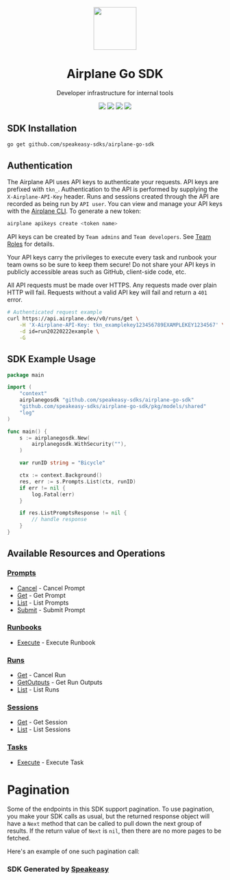 <div align="center">
    <picture>
        <source srcset="https://user-images.githubusercontent.com/6267663/227311185-62d5759f-743c-488b-8b97-09eae1dac881.png" media="(prefers-color-scheme: dark)" width="100">
        <img src="https://user-images.githubusercontent.com/6267663/227311185-62d5759f-743c-488b-8b97-09eae1dac881.png" width="100">
    </picture>
    <h1>Airplane Go SDK</h1>
   <p>Developer infrastructure for internal tools</p>
   <a href="https://docs.airplane.dev/"><img src="https://img.shields.io/static/v1?label=Docs&message=API Ref&color=5444e4&style=for-the-badge" /></a>
   <a href="https://github.com/speakeasy-sdks/airplane-go-sdk/actions"><img src="https://img.shields.io/github/actions/workflow/status/speakeasy-sdks/airplane-go-sdk/speakeasy_sdk_generation.yml?style=for-the-badge" /></a>
  <a href="https://opensource.org/licenses/MIT"><img src="https://img.shields.io/badge/License-MIT-blue.svg?style=for-the-badge" /></a>
  <a href="https://github.com/speakeasy-sdks/airplane-go-sdk/releases"><img src="https://img.shields.io/github/v/release/speakeasy-sdks/airplane-go-sdk?sort=semver&style=for-the-badge" /></a>
</div>

<!-- Start SDK Installation -->
## SDK Installation

```bash
go get github.com/speakeasy-sdks/airplane-go-sdk
```
<!-- End SDK Installation -->

## Authentication

The Airplane API uses API keys to authenticate your requests. API keys are prefixed with `tkn_`. Authentication to the API is performed by supplying the `X-Airplane-API-Key` header. Runs and sessions created through the API are recorded as being run by `API user`.
You can view and manage your API keys with the [Airplane CLI](https://docs.airplane.dev/platform/airplane-cli). To generate a new token:

```bash
airplane apikeys create <token name>
```

API keys can be created by `Team admins` and `Team developers`. See [Team Roles](https://docs.airplane.dev/platform/team-roles) for details.

Your API keys carry the privileges to execute every task and runbook your team owns so be sure to keep them secure! Do not share your API keys in publicly accessible areas such as GitHub, client-side code, etc.

All API requests must be made over HTTPS. Any requests made over plain HTTP will fail. Requests without a valid API key will fail and return a `401` error.

```bash
# Authenticated request example
curl https://api.airplane.dev/v0/runs/get \
    -H 'X-Airplane-API-Key: tkn_examplekey123456789EXAMPLEKEY1234567' \
    -d id=run20220222example \
    -G
```

## SDK Example Usage
<!-- Start SDK Example Usage -->
```go
package main

import (
	"context"
	airplanegosdk "github.com/speakeasy-sdks/airplane-go-sdk"
	"github.com/speakeasy-sdks/airplane-go-sdk/pkg/models/shared"
	"log"
)

func main() {
	s := airplanegosdk.New(
		airplanegosdk.WithSecurity(""),
	)

	var runID string = "Bicycle"

	ctx := context.Background()
	res, err := s.Prompts.List(ctx, runID)
	if err != nil {
		log.Fatal(err)
	}

	if res.ListPromptsResponse != nil {
		// handle response
	}
}

```
<!-- End SDK Example Usage -->

<!-- Start SDK Available Operations -->
## Available Resources and Operations


### [Prompts](docs/sdks/prompts/README.md)

* [Cancel](docs/sdks/prompts/README.md#cancel) - Cancel Prompt
* [Get](docs/sdks/prompts/README.md#get) - Get Prompt
* [List](docs/sdks/prompts/README.md#list) - List Prompts
* [Submit](docs/sdks/prompts/README.md#submit) - Submit Prompt

### [Runbooks](docs/sdks/runbooks/README.md)

* [Execute](docs/sdks/runbooks/README.md#execute) - Execute Runbook

### [Runs](docs/sdks/runs/README.md)

* [Get](docs/sdks/runs/README.md#get) - Cancel Run
* [GetOutputs](docs/sdks/runs/README.md#getoutputs) - Get Run Outputs
* [List](docs/sdks/runs/README.md#list) - List Runs

### [Sessions](docs/sdks/sessions/README.md)

* [Get](docs/sdks/sessions/README.md#get) - Get Session
* [List](docs/sdks/sessions/README.md#list) - List Sessions

### [Tasks](docs/sdks/tasks/README.md)

* [Execute](docs/sdks/tasks/README.md#execute) - Execute Task
<!-- End SDK Available Operations -->



<!-- Start Dev Containers -->

<!-- End Dev Containers -->



<!-- Start Pagination -->
# Pagination

Some of the endpoints in this SDK support pagination. To use pagination, you make your SDK calls as usual, but the
returned response object will have a `Next` method that can be called to pull down the next group of results. If the
return value of `Next` is `nil`, then there are no more pages to be fetched.

Here's an example of one such pagination call:
<!-- End Pagination -->



<!-- Start Go Types -->

<!-- End Go Types -->

<!-- Placeholder for Future Speakeasy SDK Sections -->



### SDK Generated by [Speakeasy](https://docs.speakeasyapi.dev/docs/using-speakeasy/client-sdks)
